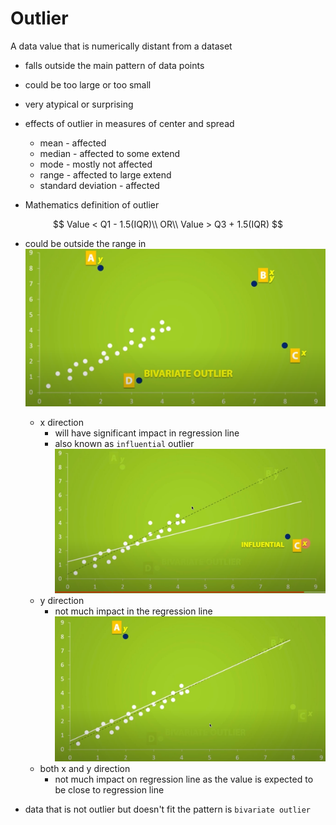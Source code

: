 # Outlier

A data value that is numerically distant from a dataset

* falls outside the main pattern of data points
* could be too large or too small
* very atypical or surprising

* effects of outlier in measures of center and spread
  * mean - affected
  * median - affected to some extend
  * mode - mostly not affected
  * range - affected to large extend
  * standard deviation - affected

* Mathematics definition of outlier

$$
Value < Q1 - 1.5(IQR)\\
OR\\
Value > Q3 + 1.5(IQR)
$$

* could be outside the range in
![Image outlier](img/003.outlier-1003110429.png)
  * x direction
    * will have significant impact in regression line
    * also known as `influential` outlier
    ![Image influential](img/003.outlier-1003110851.png)
  * y direction
    * not much impact in the regression line
    ![Image non influential](img/003.outlier-1003110813.png)
  * both x and y direction
    * not much impact on regression line as the value is expected to be close to regression line

* data that is not outlier but doesn't fit the pattern is `bivariate outlier`
